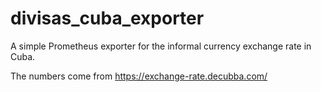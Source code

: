 # divisas_cuba_exporter

A simple Prometheus exporter for the informal currency exchange rate in Cuba.

The numbers come from <https://exchange-rate.decubba.com/>
